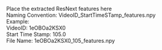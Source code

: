 Place the extracted ResNext features here <br />
Naming Convention: VideoID_StartTimeSTamp_features.npy <br />
Example:  <br />
VideoID: 1eOBOa2KSX0 <br />
Start Time Stamp: 105.0 <br />
File Name: 1eOBOa2KSX0_105_features.npy <br />
